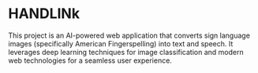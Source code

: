 # HANDLINk
This project is an AI-powered web application that converts sign language images (specifically American Fingerspelling) into text and speech. It leverages deep learning techniques for image classification and modern web technologies for a seamless user experience.
